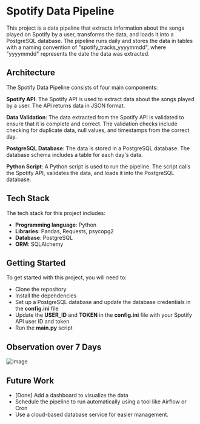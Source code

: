 # Spotify Data Pipeline

This project is a data pipeline that extracts information about the songs played on Spotify by a user, transforms the data, and loads it into a PostgreSQL database. The pipeline runs daily and stores the data in tables with a naming convention of "spotify_tracks_yyyymmdd", where "yyyymmdd" represents the date the data was extracted.

## Architecture
The Spotify Data Pipeline consists of four main components:

**Spotify API**: The Spotify API is used to extract data about the songs played by a user. The API returns data in JSON format.

**Data Validation**: The data extracted from the Spotify API is validated to ensure that it is complete and correct. The validation checks include checking for duplicate data, null values, and timestamps from the correct day.

**PostgreSQL Database**: The data is stored in a PostgreSQL database. The database schema includes a table for each day's data.

**Python Script**: A Python script is used to run the pipeline. The script calls the Spotify API, validates the data, and loads it into the PostgreSQL database.

## Tech Stack
The tech stack for this project includes:
- **Programming language**: Python
- **Libraries**: Pandas, Requests, psycopg2
- **Database**: PostgreSQL
- **ORM**: SQLAlchemy

## Getting Started
To get started with this project, you will need to:

- Clone the repository
- Install the dependencies
- Set up a PostgreSQL database and update the database credentials in the **config.ini** file
- Update the **USER_ID** and **TOKEN** in the **config.ini** file with your Spotify API user ID and token
- Run the **main.py** script
## Observation over 7 Days
![image](https://user-images.githubusercontent.com/26038097/226666696-bb7e1b8f-a104-400d-8683-62c956fca975.png)

## Future Work

- [Done] Add a dashboard to visualize the data
- Schedule the pipeline to run automatically using a tool like Airflow or Cron
- Use a cloud-based database service for easier management.
